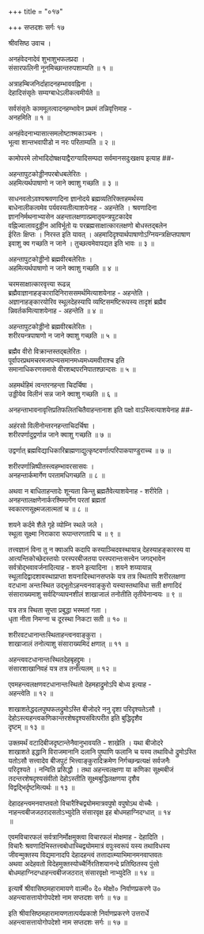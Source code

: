+++
title = "०१७"

+++
सप्तदशः सर्गः १७   
  
श्रीवसिष्ठ उवाच ।  
  
अनहंवेदनादेवं शुभाशुभफलप्रदा ।  
संसारफलिनी नूनमिच्छान्तरुपशाम्यति ॥ १ ॥  
  
अत्राहम्बिजनिर्दाहादनहम्भाववह्निना ।  
देहादिसंसृतेः सम्यग्बाधेऽलीकत्वमीर्यते ॥   
  
सर्वसंसृतेः काममूलत्वादनहम्भावेन प्रथमं तन्निवृत्तिमाह -   
अनहमिति ॥ १ ॥  
  
अनहंवेदनाभ्यासात्समलोष्टाश्मकाञ्चनः ।  
भूत्वा शान्तभवापीडो न नरः परिताम्यति ॥ २ ॥  
  
कामोपरमे लोभादिदोषक्षयाद्वैराग्यादिसम्पदा सर्वमानसदुःखक्षय इत्याह ##-  
  
अहन्तापुटकोड्डीनपरबोधबलेरितः ।  
अहमित्यर्थपाषाणो न जाने क्वाशु गच्छति ॥ ३ ॥  
  
साधनवतोऽवश्यश्रवणादिना ज्ञानोदये ब्रह्मव्यतिरिक्ताहमर्थस्य   
बाधेनालीकत्वमेव पर्यवस्यतीत्याशयेनाह - अहन्तेति । श्रवणादिना   
ज्ञाननिर्मथनाभ्यासेन अहन्तालक्षणात्प्रमातृयन्त्रपुटकादेव   
वह्निज्वालावदुड्डीन आविर्भूतो यः परब्रह्मसाक्षात्कारलक्षणो बोधस्तद्बलेन   
ईरितः क्षिप्तः । निरस्त इति यावत् । अहमादिदृश्यार्थपाषाणोऽग्नियन्त्रक्षिप्तपाषाण   
इवाशु क्व गच्छति न जाने । तुच्छत्वमेवापद्यत इति भावः ॥ ३ ॥  
  
अहन्तापुटकोड्डीनो ब्रह्मवीरबलेरितः ।  
अहमित्यर्थपाषाणो न जाने क्वाशु गच्छति ॥ ४ ॥  
  
चरमसाक्षात्कारवृत्त्या रूढन्न्   
ब्रह्मैवाज्ञानाहङ्कारादिनिराससमर्थमित्याशयेनाह - अहन्तेति ।   
अज्ञानाहङ्कारयोरिव स्थूलदेहस्यापि व्यष्टिसमष्टिरूपस्य तादृशं ब्रह्मैव   
न्निवर्तकमित्याशयेनाह - अहन्तेति ॥ ४ ॥  
  
अहन्तापुटकोड्डीनो ब्रह्मवीरबलेरितः ।  
शरीरयन्त्रपाषाणो न जाने क्वाशु गच्छति ॥ ५ ॥  
  
ब्रह्मैव वीरो विक्रान्तस्तद्बलेरितः ।   
पूर्वापरप्रथमचरमजघन्यसमानमध्यमध्यमवीराश्च इति   
समानाधिकरणसमासे वीरशब्दपरनिपातश्छान्दसः ॥ ५ ॥  
  
अहमर्थहिमं त्वन्तरनहन्ता चिदर्चिषा ।  
उड्डीयेव विलीनं सन्न जाने क्वाशु गच्छति ॥ ६ ॥  
  
अनहन्ताभावनावृत्तिप्रतिफलितचितैवाहन्तानाश इति पक्षो वाऽस्त्वित्याशयेनाह ##-  
  
अहंरसो विलीनोन्तरनहन्ताचिदर्चिषा ।  
शरीरपर्णादुद्वर्णान्न जाने क्वाशु गच्छति ॥ ७ ॥  
  
उद्वर्णात् ब्रह्मविद्याधिकारिब्राह्मणाद्युत्कृष्टवर्णात्परिपाकपाण्डुराच्च ॥ ७ ॥  
  
शरीरपर्णान्निष्पीतस्त्वहम्भावरसासवः ।  
अनहन्तार्कमार्गेण परतामधिगच्छति ॥ ८ ॥  
  
अथवा न बाधिताहन्तादेः शून्यता किन्तु ब्रह्मतैवेत्याशयेनाह - शरीरेति ।   
अनहन्तालक्षणेनार्करश्मिमार्गेण परतां ब्रह्मतां   
स्वकारणसूक्ष्मजलात्मतां च ॥ ८ ॥  
  
शयने कर्दमे शैले गृहे व्योम्नि स्थले जले ।  
स्थूला सूक्ष्मा निराकारा रूपान्तरगतापि च ॥ ९ ॥  
  
तत्त्वज्ञानं विना तु न क्वाअपि कदापि कस्याञ्चिदवस्थायान्न् देहस्याहङ्कारस्य वा   
आत्यन्तिकोच्छेदस्तयोः परस्परबीजतया परस्परान्तःसत्त्वेन जगद्भावेन   
सर्वत्रोद्भवावर्जनादित्याह - शयने इत्यादिना । शयने शय्यायान्न्   
स्थूलादिद्वादशावस्थाप्राप्ता शयनादिस्थानसप्तके यत्र तत्र स्थितापि शरीरलक्षणा   
वटधाना अन्तःस्थित उद्भूतोऽहन्त्वनवाङ्कुरो यस्यास्तथाविधा सती क्षणादिदं   
संसाराख्यमाशु सर्वदिग्व्यापनशीलं शाखाजालं तनोतीति तृतीयेनान्वयः ॥ ९ ॥  
  
यत्र तत्र स्थिता सुप्ता प्रबुद्धा भस्मतां गता ।  
धृता नीता निमग्ना च दूरस्था निकटा सती ॥ १० ॥  
  
शरीरवटधानान्तःस्थिताहन्त्वनवाङ्कुरा ।  
शाखाजालं तनोत्याशु संसाराख्यमिदं क्षणात् ॥ ११ ॥  
  
अहन्त्ववटधानान्तःस्थितदेहबृहद्द्रुमः ।  
संसारशाखानिवहं यत्र तत्र तनोत्यलम् ॥ १२ ॥  
  
एवमहन्त्वलक्षणवटधानान्तःस्थितो देहमहाद्रुमोऽपि बोध्य इत्याह -   
अहन्त्वेति ॥ १२ ॥  
  
शाखाशतेद्धदलपुष्पफलद्रुमोऽस्ति बीजोदरे ननु दृशा परिदृश्यतेऽसौ ।  
देहोऽस्त्यहन्त्वकणिकान्तरशेषदृश्यसंवित्परीत इति बुद्धिदृशैव   
दृष्टम् ॥ १३ ॥  
  
उक्तमर्थं वटादिबीजदृष्टान्तेनैवानुभावयति - शाखेति । यथा बीजोदरे   
शाखाशते इद्धानि विराजमानानि दलानि पुष्पाणि फलानि च यस्य तथाविधो द्रुमोऽस्ति   
यतोऽसौ सत्त्वादेव बीजपुटं भित्त्वाङ्कुरादिक्रमेण निर्गच्छन्प्रत्यक्षं सर्वजनैः   
परिदृश्यते । नन्विति प्रसिद्धौ । तथा अहन्त्वलक्षणा या कणिका सूक्ष्मबीजं   
तदन्तरशेषदृश्यसंवीतो देहोऽस्तीति सूक्ष्मबुद्धिलक्षणया दृशैव   
विद्वद्भिर्दृष्टमित्यर्थः ॥ १३ ॥  
  
देहादहन्त्वमनवाप्तवतो विचारैश्चिद्व्योममात्रवपुषो वपुषोऽथ वोच्चैः ।  
नाहन्त्वबीजजठरादसतोऽभ्युदेति संसारवृक्ष इह बोधमहाग्निदग्धात् ॥ १४   
॥  
  
एवमविचारफलं सर्वत्रानिर्मोक्षमुक्त्वा विचारफलं मोक्षमाह - देहादिति ।   
विचारैः श्रवणादिभिस्तत्त्वबोधाच्चिद्व्योममात्रं वपुःस्वरूपं यस्य तथाविधस्य   
जीवन्मुक्तस्य विद्यमानादपि देहादहन्त्वं तत्तादात्म्याभिमानमनवाप्तवतः   
अथवा अदेहवतो विदेहमुक्तस्योच्चैर्निरतिशयानन्दे प्रतिष्ठितस्य पुंसो   
बोधमहाग्निदग्धाहन्त्वबीजजठरात् संसारवृक्षो नाभ्युदेति ॥ १४ ॥  
  
इत्यार्षे श्रीवासिष्ठमहारामायणे वाल्मी० दे० मोक्षो० निर्वाणप्रकरणे उ०   
अहन्त्वासत्तायोगोपदेशो नाम सप्तदशः सर्गः ॥ १७ ॥  
  
इति श्रीवासिष्ठमहारामायणतात्पर्यप्रकाशे निर्वाणप्रकरणे उत्तरार्धे   
अहन्त्वासत्तायोगोपदेशो नाम सप्तदशः सर्गः ॥ १७ ॥  
  